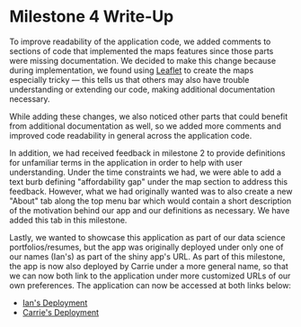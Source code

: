 # Milestone 4 Write-Up

To improve readability of the application code, we added comments to sections of code that implemented the maps features since those parts were missing documentation. We decided to make this change because during implementation, we found using [Leaflet](https://leafletjs.com/) to create the maps especially tricky &mdash; this tells us that others may also have trouble understanding or extending our code, making additional documentation necessary.

While adding these changes, we also noticed other parts that could benefit from additional documentation as well, so we added more comments and improved code readability in general across the application code.

In addition, we had received feedback in milestone 2 to provide definitions for unfamiliar terms in the application in order to help with user understanding. Under the time constraints we had, we were able to add a text burb defining "affordability gap" under the map section to address this feedback. However, what we had originally wanted was to also create a new "About" tab along the top menu bar which would contain a short description of the motivation behind our app and our definitions as necessary. We have added this tab in this milestone.

Lastly, we wanted to showcase this application as part of our data science portfolios/resumes, but the app was originally deployed under only one of our names (Ian's) as part of the shiny app's URL. As part of this milestone, the app is now also deployed by Carrie under a more general name, so that we can now both link to the application under more customized URLs of our own preferences. The application can now be accessed at both links below:

* [Ian's Deployment](https://ian-flores.shinyapps.io/vancouver_tax/)
* [Carrie's Deployment](https://carrieklc.shinyapps.io/vancouver_tax/)
